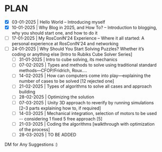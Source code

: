 # PLAN

- [x] 03-01-2025 | Hello World – Introducing myself  
- [x] 10-01-2025 | Why Blog in 2025, and How To? – Introduction to blogging, why you should start one, and how to do it  
- [ ] 17-01-2025 | My RosConIN'24 Experience – Where it all started: A personal experience at RosConIN'24 and networking  
- [ ] 24-01-2025 | Why Should You Start Solving Puzzles? Whether it’s coding or anything else [Intro to Rubiks Cube Solver Series]
    - [ ] 31-01-2025 | Intro to cube solving, its mechanics  
    - [ ] 07-02-2025 | Types and methods to solve using traditional standard methods—CFOP/Fridrich, Roux....  
    - [ ] 14-02-2025 | How can computers come into play—explaining the number of cases to be solved [12 rejected one]  
    - [ ] 21-02-2025 | Types of algorithms to solve all cases and approach building  
    - [ ] 28-02-2025 | Optimizing the solution  
    - [ ] 07-03-2025 | Unity 3D approach to reverify by running simulations [2–3 parts explaining how to, if required]  
    - [ ] 14-03-2025 | Mechanical integration, selection of motors to be used -- considering 1 fixed 5 free approach [5] 
    - [ ] 21-03-2025 | Coding the algorithms [walkthrough with optimization of the process]  
    - [ ] 28-03-2025 | TO BE ADDED
     
DM for Any Suggestions :)
